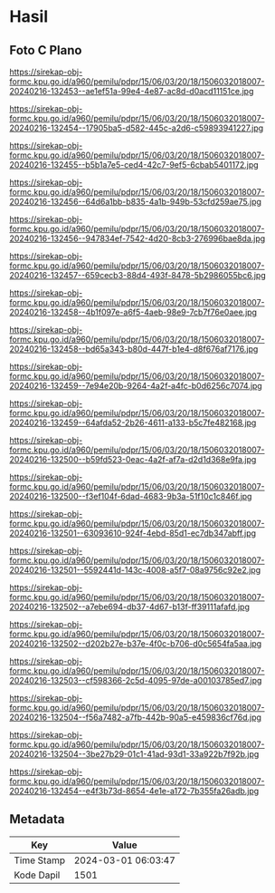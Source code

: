 # Hasil

## Foto C Plano

https://sirekap-obj-formc.kpu.go.id/a960/pemilu/pdpr/15/06/03/20/18/1506032018007-20240216-132453--ae1ef51a-99e4-4e87-ac8d-d0acd11151ce.jpg

https://sirekap-obj-formc.kpu.go.id/a960/pemilu/pdpr/15/06/03/20/18/1506032018007-20240216-132454--17905ba5-d582-445c-a2d6-c59893941227.jpg

https://sirekap-obj-formc.kpu.go.id/a960/pemilu/pdpr/15/06/03/20/18/1506032018007-20240216-132455--b5b1a7e5-ced4-42c7-9ef5-6cbab5401172.jpg

https://sirekap-obj-formc.kpu.go.id/a960/pemilu/pdpr/15/06/03/20/18/1506032018007-20240216-132456--64d6a1bb-b835-4a1b-949b-53cfd259ae75.jpg

https://sirekap-obj-formc.kpu.go.id/a960/pemilu/pdpr/15/06/03/20/18/1506032018007-20240216-132456--947834ef-7542-4d20-8cb3-276996bae8da.jpg

https://sirekap-obj-formc.kpu.go.id/a960/pemilu/pdpr/15/06/03/20/18/1506032018007-20240216-132457--659cecb3-88d4-493f-8478-5b2986055bc6.jpg

https://sirekap-obj-formc.kpu.go.id/a960/pemilu/pdpr/15/06/03/20/18/1506032018007-20240216-132458--4b1f097e-a6f5-4aeb-98e9-7cb7f76e0aee.jpg

https://sirekap-obj-formc.kpu.go.id/a960/pemilu/pdpr/15/06/03/20/18/1506032018007-20240216-132458--bd65a343-b80d-447f-b1e4-d8f676af7176.jpg

https://sirekap-obj-formc.kpu.go.id/a960/pemilu/pdpr/15/06/03/20/18/1506032018007-20240216-132459--7e94e20b-9264-4a2f-a4fc-b0d6256c7074.jpg

https://sirekap-obj-formc.kpu.go.id/a960/pemilu/pdpr/15/06/03/20/18/1506032018007-20240216-132459--64afda52-2b26-4611-a133-b5c7fe482168.jpg

https://sirekap-obj-formc.kpu.go.id/a960/pemilu/pdpr/15/06/03/20/18/1506032018007-20240216-132500--b59fd523-0eac-4a2f-af7a-d2d1d368e9fa.jpg

https://sirekap-obj-formc.kpu.go.id/a960/pemilu/pdpr/15/06/03/20/18/1506032018007-20240216-132500--f3ef104f-6dad-4683-9b3a-51f10c1c846f.jpg

https://sirekap-obj-formc.kpu.go.id/a960/pemilu/pdpr/15/06/03/20/18/1506032018007-20240216-132501--63093610-924f-4ebd-85d1-ec7db347abff.jpg

https://sirekap-obj-formc.kpu.go.id/a960/pemilu/pdpr/15/06/03/20/18/1506032018007-20240216-132501--5592441d-143c-4008-a5f7-08a9756c92e2.jpg

https://sirekap-obj-formc.kpu.go.id/a960/pemilu/pdpr/15/06/03/20/18/1506032018007-20240216-132502--a7ebe694-db37-4d67-b13f-ff39111afafd.jpg

https://sirekap-obj-formc.kpu.go.id/a960/pemilu/pdpr/15/06/03/20/18/1506032018007-20240216-132502--d202b27e-b37e-4f0c-b706-d0c5654fa5aa.jpg

https://sirekap-obj-formc.kpu.go.id/a960/pemilu/pdpr/15/06/03/20/18/1506032018007-20240216-132503--cf598366-2c5d-4095-97de-a00103785ed7.jpg

https://sirekap-obj-formc.kpu.go.id/a960/pemilu/pdpr/15/06/03/20/18/1506032018007-20240216-132504--f56a7482-a7fb-442b-90a5-e459836cf76d.jpg

https://sirekap-obj-formc.kpu.go.id/a960/pemilu/pdpr/15/06/03/20/18/1506032018007-20240216-132504--3be27b29-01c1-41ad-93d1-33a922b7f92b.jpg

https://sirekap-obj-formc.kpu.go.id/a960/pemilu/pdpr/15/06/03/20/18/1506032018007-20240216-132454--e4f3b73d-8654-4e1e-a172-7b355fa26adb.jpg


## Metadata

| Key        | Value               |
| ---------- | ------------------- |
| Time Stamp | 2024-03-01 06:03:47 |
| Kode Dapil | 1501                |



